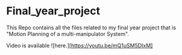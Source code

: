 # Final_year_project
This Repo contains all the files related to my final year project that is "Motion Planning of a multi-manipulator System".

Video is available ![here.][https://youtu.be/mQ1uSM5DIxM]
